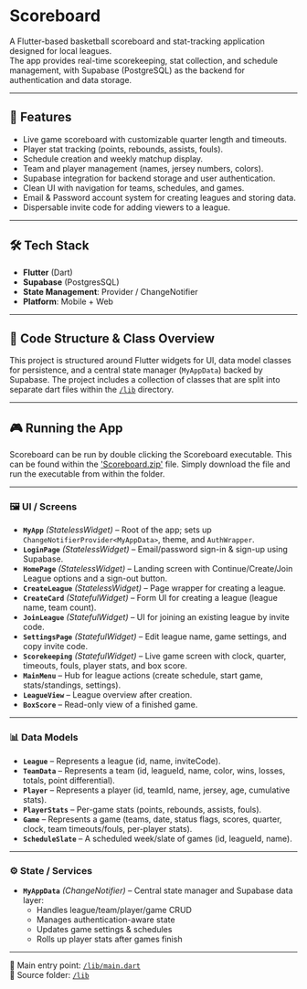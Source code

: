 # Scoreboard

A Flutter-based basketball scoreboard and stat-tracking application designed for local leagues.  
The app provides real-time scorekeeping, stat collection, and schedule management, with Supabase (PostgreSQL) as the backend for authentication and data storage.

---

## 🚀 Features
- Live game scoreboard with customizable quarter length and timeouts.
- Player stat tracking (points, rebounds, assists, fouls).
- Schedule creation and weekly matchup display.
- Team and player management (names, jersey numbers, colors).
- Supabase integration for backend storage and user authentication.
- Clean UI with navigation for teams, schedules, and games.
- Email & Password account system for creating leagues and storing data.
- Dispersable invite code for adding viewers to a league.

---

## 🛠️ Tech Stack
- **Flutter** (Dart)
- **Supabase** (PostgresSQL)
- **State Management**: Provider / ChangeNotifier
- **Platform**: Mobile + Web

---

## 📖 Code Structure & Class Overview

This project is structured around Flutter widgets for UI, data model classes for persistence, and a central state manager (`MyAppData`) backed by Supabase. The project includes a collection of classes that are split into separate dart files within the [`/lib`](lib) directory.

---

## 🎮 Running the App

Scoreboard can be run by double clicking the Scoreboard executable. This can be found within the ['Scoreboard.zip'](Scoreboard.zip) file. Simply download the file and run the executable from within the folder.

---

### 🖼️ UI / Screens
- **`MyApp`** *(StatelessWidget)* – Root of the app; sets up `ChangeNotifierProvider<MyAppData>`, theme, and `AuthWrapper`.
- **`LoginPage`** *(StatelessWidget)* – Email/password sign-in & sign-up using Supabase.
- **`HomePage`** *(StatelessWidget)* – Landing screen with Continue/Create/Join League options and a sign-out button.
- **`CreateLeague`** *(StatelessWidget)* – Page wrapper for creating a league.
- **`CreateCard`** *(StatefulWidget)* – Form UI for creating a league (league name, team count).
- **`JoinLeague`** *(StatefulWidget)* – UI for joining an existing league by invite code.
- **`SettingsPage`** *(StatefulWidget)* – Edit league name, game settings, and copy invite code.
- **`Scorekeeping`** *(StatefulWidget)* – Live game screen with clock, quarter, timeouts, fouls, player stats, and box score.
- **`MainMenu`** – Hub for league actions (create schedule, start game, stats/standings, settings).  
- **`LeagueView`** – League overview after creation.  
- **`BoxScore`** – Read-only view of a finished game. 
---

### 📊 Data Models
- **`League`** – Represents a league (id, name, inviteCode).  
- **`TeamData`** – Represents a team (id, leagueId, name, color, wins, losses, totals, point differential).  
- **`Player`** – Represents a player (id, teamId, name, jersey, age, cumulative stats).  
- **`PlayerStats`** – Per-game stats (points, rebounds, assists, fouls).  
- **`Game`** – Represents a game (teams, date, status flags, scores, quarter, clock, team timeouts/fouls, per-player stats).  
- **`ScheduleSlate`** – A scheduled week/slate of games (id, leagueId, name).  

---

### ⚙️ State / Services
- **`MyAppData`** *(ChangeNotifier)* – Central state manager and Supabase data layer:
  - Handles league/team/player/game CRUD
  - Manages authentication-aware state
  - Updates game settings & schedules
  - Rolls up player stats after games finish   

---

📂 Main entry point: [`/lib/main.dart`](lib/main.dart)  
📂 Source folder: [`/lib`](lib)


